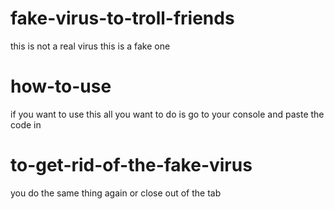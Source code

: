 # fake-virus-to-troll-friends
this is not a real virus this is a fake one

# how-to-use
if you want to use this all you want to do 
is go to your console and paste the code in


# to-get-rid-of-the-fake-virus
you do the same thing again or close out of the tab
